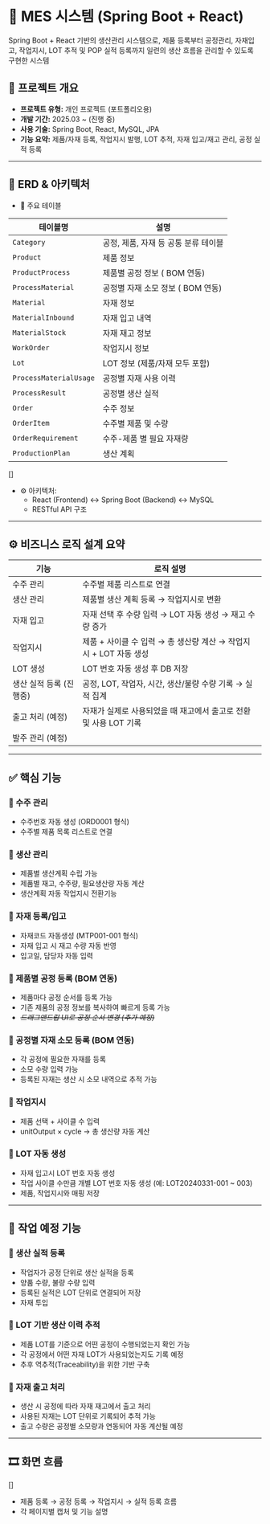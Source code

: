 # 🍞 MES 시스템 (Spring Boot + React)

Spring Boot + React 기반의 생산관리 시스템으로, 
제품 등록부터 공정관리, 자재입고, 작업지시, LOT 추적 및 POP 실적 등록까지 일련의 생산 흐름을 관리할 수 있도록 구현한 시스템

## 📌 프로젝트 개요

- **프로젝트 유형:** 개인 프로젝트 (포트폴리오용)
- **개발 기간:** 2025.03 ~ (진행 중)
- **사용 기술:** Spring Boot, React, MySQL, JPA
- **기능 요약:** 제품/자재 등록, 작업지시 발행, LOT 추적, 자재 입고/재고 관리, 공정 실적 등록

---

## 🧱 ERD & 아키텍처

- 📌 주요 테이블

| 테이블명                   | 설명                     |
|------------------------|------------------------|
| `Category`             | 공정, 제품, 자재 등 공통 분류 테이블 |
| `Product`              | 제품 정보                  |
| `ProductProcess`       | 제품별 공정 정보 ( BOM 연동)    |
| `ProcessMaterial`      | 공정별 자재 소모 정보 ( BOM 연동) |
| `Material`             | 자재 정보                  |
| `MaterialInbound`      | 자재 입고 내역               |
| `MaterialStock`        | 자재 재고 정보               |
| `WorkOrder`            | 작업지시 정보                |
| `Lot`                  | LOT 정보 (제품/자재 모두 포함)   |
| `ProcessMaterialUsage` | 공정별 자재 사용 이력           |
| `ProcessResult`        | 공정별 생산 실적              |
| `Order`                | 수주 정보                  |
| `OrderItem`            | 수주별 제품 및 수량            |
| `OrderRequirement`     | 수주-제품 별 필요 자재량         |
| `ProductionPlan`       | 생산 계획                  |

[]


- ⚙️ 아키텍처:
    - React (Frontend) ↔ Spring Boot (Backend) ↔ MySQL
    - RESTful API 구조

---

## ⚙️ 비즈니스 로직 설계 요약

| 기능             | 로직 설명                                       |
|----------------|---------------------------------------------|
| 수주 관리          | 수주별 제품 리스트로 연결                              |
| 생산 관리          | 제품별 생산 계획 등록 → 작업지시로 변환                     |
| 자재 입고          | 자재 선택 후 수량 입력 →  LOT 자동 생성 →  재고 수량 증가      |
| 작업지시           | 제품 + 사이클 수 입력 → 총 생산량 계산 → 작업지시 + LOT 자동 생성 |
| LOT 생성         | LOT 번호 자동 생성 후 DB 저장                        |
| 생산 실적 등록 (진행중) | 공정, LOT, 작업자, 시간, 생산/불량 수량 기록 → 실적 집계       |
| 출고 처리 (예정)     | 자재가 실제로 사용되었을 때 재고에서 출고로 전환 및 사용 LOT 기록     |
| 발주 관리 (예정)     |                                             |

---

## ✅ 핵심 기능

### 🔹 수주 관리

- 수주번호 자동 생성 (ORD0001 형식)
- 수주별 제품 목록 리스트로 연결

### 🔹 생산 관리

- 제품별 생산계획 수립 가능
- 제품별 재고, 수주량, 필요생산량 자동 계산
- 생산계획 자동 작업지시 전환기능

### 🔹 자재 등록/입고

- 자재코드 자동생성 (MTP001-001 형식)
- 자재 입고 시 재고 수량 자동 반영
- 입고일, 담당자 자동 입력

### 🔹 제품별 공정 등록 (BOM 연동)

- 제품마다 공정 순서를 등록 가능
- 기존 제품의 공정 정보를 복사하여 빠르게 등록 가능
- *~~드래그앤드랍 UI로 공정 순서 변경 (추가 예정)~~*

### 🔹 공정별 자재 소모 등록 (BOM 연동)

- 각 공정에 필요한 자재를 등록
- 소모 수량 입력 가능
- 등록된 자재는 생산 시 소모 내역으로 추적 가능

### 🔹 작업지시

- 제품 선택 + 사이클 수 입력
- unitOutput × cycle → 총 생산량 자동 계산

### 🔹 LOT 자동 생성

- 자재 입고시 LOT 번호 자동 생성
- 작업 사이클 수만큼 개별 LOT 번호 자동 생성 (예: LOT20240331-001 ~ 003)
- 제품, 작업지시와 매핑 저장

---

## 🔄 작업 예정 기능

### 🔹 생산 실적 등록

- 작업자가 공정 단위로 생산 실적을 등록
- 양품 수량, 불량 수량 입력
- 등록된 실적은 LOT 단위로 연결되어 저장
- 자재 투입

### 🔹 LOT 기반 생산 이력 추적

- 제품 LOT를 기준으로 어떤 공정이 수행되었는지 확인 가능
- 각 공정에서 어떤 자재 LOT가 사용되었는지도 기록 예정
- 추후 역추적(Traceability)을 위한 기반 구축

### 🔹 자재 출고 처리

- 생산 시 공정에 따라 자재 재고에서 출고 처리
- 사용된 자재는 LOT 단위로 기록되어 추적 가능
- 출고 수량은 공정별 소모량과 연동되어 자동 계산될 예정

---

## 🎞️ 화면 흐름

[]

- 제품 등록 → 공정 등록 → 작업지시 → 실적 등록 흐름
- 각 페이지별 캡처 및 기능 설명
